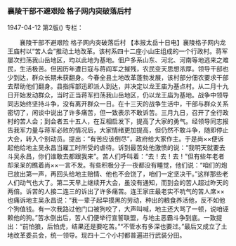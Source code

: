 ### 襄陵干部不避艰险  格子网内突破落后村

1947-04-12
第2版()
专栏：

　　襄陵干部不避艰险
    格子网内突破落后村
    【本报太岳十日电】襄陵格子网内龙王庙村以“苦人会”推动土地改革。该村系四十二座小山庄组成的一个行政村。蒋军屡次扫荡我山岳地区，均以此地为基地。佃户多系山东、河北、河南等地逃来之难民，生活极苦。但因历年遭日寇与蒋阎军之摧残，农民变天思想浓厚。领导干部也少到达，群众长期未获翻身。今春全县土地改革蓬勃发展，该村部分佃农要求干部去帮助他们翻身。县指挥部迅即派人到达，并决定以龙王庙为基点村。从二月十九日开始发动群众，当时正当蒋军扫荡我山岳地区，仍以龙王庙为基地。战争中领导同志始终坚持斗争，没有离开群众一日。在十三天的战争生活中，干部与群众关系密切了，闲谈中说出了许多痛苦，但一致表示不敢诉苦。三月九日，召开了全行政村的苦人会；到会者五十五人，在互相启发下，提高了大家的勇气。经领导同志报告我军力量与蒋军必败的情况后，大家情绪更加提高，但仍然不敢斗争，随即停止大会，转入个别动员。提出：“有苦应该倒尽”，政府给大家作主。于是尚××便诉起他给地主吴永昌当雇工时所受的虐待。诉到最苦处他激愤的说：“我明天就要去斗吴永昌，你们谁敢去都跟我来”。苦人们呼叫着：“去！去！去！”但有些年老者却呆呆的瞧着尚××一言不发。有些积极分子一夜都没有睡觉，他们说：“咱们的炮已放出第一声，再回头给地主赔情、他也不会饶了，咱们一定坚决干。”这样那些老人们动气也大了。第二天早上继续开大会，虽没有通知，而到会的苦人超过昨天的两倍。诉苦的人接二连三的诉出了许多痛苦。连王家庄最老实不吭气的苦人席××也痛诉地主吴永昌说：“我一辈子起早摸黑的劳动，种出的粮食养活他，反不如他个狗值钱。有一次我路过他门口被狗咬了，大声叫喊，地主还大骂了一顿，说咱诬赖他的狗。”苦水倒出后，苦人们便举行宣誓联盟，与地主恶霸斗争到底。一致提出：“前怕狼，后怕虎，结果还是要吃苦。”“不管水有多深也要过。”最后又成立了土地改革委员会，统一领导。现四十二个小村都普遍进行武装分田。
